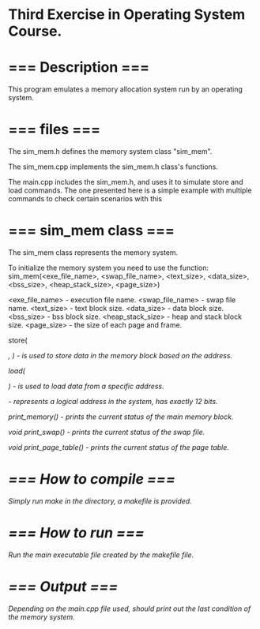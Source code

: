 # Third Exercise in Operating System Course.

# === Description ===

This program emulates a memory allocation system run by an operating system.

# === files ===

The sim_mem.h defines the memory system class "sim_mem".

The sim_mem.cpp implements the sim_mem.h class's functions.

The main.cpp includes the sim_mem.h, and uses it to simulate store and load commands.
The one presented here is a simple example with multiple commands to check certain scenarios with this

# === sim_mem class ===

The sim_mem class represents the memory system.

To initialize the memory system you need to use the function:
sim_mem(<exe_file_name>, <swap_file_name>, <text_size>, <data_size>, <bss_size>, <heap_stack_size>, <page_size>)

<exe_file_name> - execution file name.
<swap_file_name> - swap file name.
<text_size> - text block size.
<data_size> - data block size.
<bss_size> - bss block size.
<heap_stack_size> - heap and stack block size.
<page_size> - the size of each page and frame.

store(<address>, <data>) - is used to store data in the memory block based on the address.

load(<address>) - is used to load data from a specific address.

<address> - represents a logical address in the system, has exactly 12 bits.

print_memory() - prints the current status of the main memory block.

void print_swap() - prints the current status of the swap file.

void print_page_table() - prints the current status of the page table.

# === How to compile ===

Simply run make in the directory, a makefile is provided.

# === How to run ===

Run the main executable file created by the makefile file.

# === Output ===

Depending on the main.cpp file used, should print out the last condition of the memory system.

